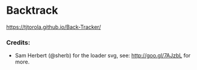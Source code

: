 # Backtrack

https://tjtorola.github.io/Back-Tracker/

### Credits:

* Sam Herbert (@sherb) for the loader svg, see: http://goo.gl/7AJzbL for more.
